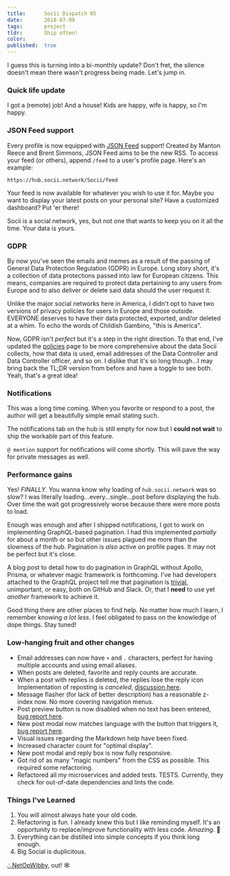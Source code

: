 ```yaml
---
title:      Socii Dispatch 05
date:       2018-07-09
tags:       project
tldr:       Ship often!
color:
published:  true
---
```


I guess this is turning into a bi-monthly update? Don't fret, the silence doesn't mean there wasn't progress being made. Let's jump in.

### Quick life update
I got a (remote) job! And a house! Kids are happy, wife is happy, so I'm happy.

### JSON Feed support
Every profile is now equipped with [JSON Feed](https://jsonfeed.org/) support! Created by Manton Reece and Brent Simmons, JSON Feed aims to be the new RSS. To access your feed (or others), append `/feed` to a user's profile page. Here's an example:

```
https://hub.socii.network/Socii/feed
```

Your feed is now available for whatever you wish to use it for. Maybe you want to display your latest posts on your personal site? Have a customized dashboard? Put 'er there!

Socii is a social network, yes, but not one that wants to keep you on it all the time. Your data is yours.

### GDPR
By now you've seen the emails and memes as a result of the passing of General Data Protection Regulation (GDPR) in Europe. Long story short, it's a collection of data protections passed into law for European citizens. This means, companies are required to protect data pertaining to any users from Europe and to also deliver or delete said data should the user request it.

Unlike the major social networks here in America, I didn't opt to have two versions of privacy policies for users in Europe and those outside. EVERYONE deserves to have their data protected, exported, and/or deleted at a whim. To echo the words of Childish Gambino, "this is America".

Now, GDPR isn't _perfect_ but it's a step in the right direction. To that end, I've updated the [policies](https://socii.network/policies) page to be more comprehensive about the data Socii collects, how that data is used, email addresses of the Data Controller and Data Controller officer, and so on. I dislike that it's so long though…I may bring back the TL;DR version from before and have a toggle to see both. Yeah, that's a great idea!

### Notifications
This was a long time coming. When you favorite or respond to a post, the author will get a beautifully simple email stating such.

The notifications tab on the hub is still empty for now but I **could not wait** to ship the workable part of this feature.

`@ mention` support for notifications will come shortly. This will pave the way for private messages as well.

### Performance gains
Yes! _FINALLY_. You wanna know why loading of `hub.socii.network` was so slow? I was literally loading…every…single…post before displaying the hub. Over time the wait got progressively worse because there were more posts to load.

Enough was enough and after I shipped notifications, I got to work on implementing GraphQL-based pagination. I had this implemented _partially_ for about a month or so but other issues plagued me more than the slowness of the hub. Pagination is _also_  active on profile pages. It may not be perfect but it's close.

A blog post to detail how to do pagination in GraphQL without Apollo, Prisma, or whatever magic framework is forthcoming. I've had developers attached to the GraphQL project tell me that pagination is [trivial](https://github.com/howtographql/howtographql/issues/514), unimportant, or easy, both on GitHub and Slack. Or, that I **need** to use yet _another_ framework to achieve it.

Good thing there are other places to find help. No matter how much I learn, I remember knowing _a lot less_. I feel obligated to pass on the knowledge of dope things. Stay tuned!

### Low-hanging fruit and other changes
- Email addresses can now have `+` and `.` characters, perfect for having multiple accounts and using email aliases.
- When posts are deleted, favorite and reply counts are accurate.
- When a post with replies is deleted, the replies lose the reply icon
Implementation of reposting is _canceled_, [discussion here](https://hub.socii.network/s/jfy2tm86000h10bk4i1epmp2).
- Message flasher (for lack of better description) has a reasonable z-index now. No more covering navigation menus.
- Post preview button is now disabled when no text has been entered, [bug report here](https://hub.socii.network/s/jgtl9k0n000wxobkq9a9u54k).
- New post modal now matches language with the button that triggers it, [bug report here](https://hub.socii.network/s/jgtl9k0n000wxobkq9a9u54k).
- Visual issues regarding the Markdown help have been fixed.
- Increased character count for "optimal display".
- New post modal and reply box is now fully responsive.
- Got rid of as many "magic numbers" from the CSS as possible. This required some refactoring.
- Refactored all my microservices and added tests. TESTS. Currently, they check for out-of-date dependencies and lints the code.

### Things I've Learned
1. You will almost always hate your old code.
2. Refactoring is fun. I already knew this but I like reminding myself. It's an opportunity to replace/improve functionality with less code. _Amazing_. 🤩
3. Everything can be distilled into simple concepts if you think long enough.
4. Big Social is duplicitous.

[&there4;&thinsp;NetOpWibby](https://hub.socii.network/NetOpWibby), out! 🕸
